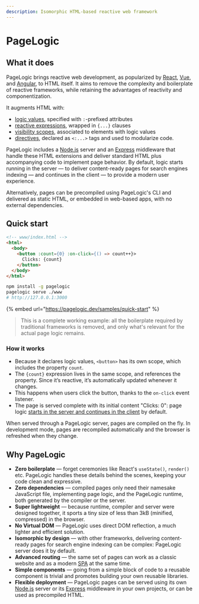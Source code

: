 ```yaml
---
description: Isomorphic HTML-based reactive web framework
---
```


# PageLogic

## What it does

PageLogic brings reactive web development, as popularized by [React](https://react.dev/), [Vue](https://vuejs.org/), and [Angular](https://angular.io/), to HTML itself. It aims to remove the complexity and boilerplate of reactive frameworks, while retaining the advantages of reactivity and componentization.

It augments HTML with:

* [logic values](broken-reference), specified with `:`-prefixed attributes
* [reactive expressions](broken-reference), wrapped in `{...}` clauses
* [visibility scopes](broken-reference), associated to elements with logic values
* [directives](broken-reference), declared as `<:...>` tags and used to modularize code.

PageLogic includes a [Node.js](https://nodejs.org/) server and an [Express](https://expressjs.com/) middleware that handle these HTML extensions and deliver standard HTML plus accompanying code to implement page behavior. By default, logic starts running in the server — to deliver content-ready pages for search engines indexing — and continues in the client — to provide a modern user experience.

Alternatively, pages can be precompiled using PageLogic's CLI and delivered as static HTML, or embedded in web-based apps, with no external dependencies.

## Quick start

```html
<!-- www/index.html -->
<html>
  <body>
    <button :count={0} :on-click={() => count++}>
      Clicks: {count}
    </button>
  </body>
</html>
```

```bash
npm install -g pagelogic
pagelogic serve ./www
# http://127.0.0.1:3000
```

{% embed url="https://pagelogic.dev/samples/quick-start" %}

> This is a complete working example: all the boilerplate required by traditional frameworks is removed, and only what's relevant for the actual page logic remains.

### How it works

* Because it declares logic values, `<button>` has its own scope, which includes the property `count`.
* The `{count}` expression lives in the same scope, and references the property. Since it’s reactive, it’s automatically updated whenever it changes.
* This happens when users click the button, thanks to the `on-click` event listener.
* The page is served complete with its initial content "Clicks: 0": page logic [starts in the server and continues in the client](broken-reference) by default.

When served through a PageLogic server, pages are compiled on the fly. In development mode, pages are recompiled automatically and the browser is refreshed when they change.

## Why PageLogic

* **Zero boilerplate** — forget ceremonies like React's `useState()`, `render()` etc. PageLogic handles these details behind the scenes, keeping your code clean and expressive.
* **Zero dependencies** — compiled pages only need their namesake JavaScript file, implementing page logic, and the PageLogic runtime, both generated by the compiler or the server.
* **Super lightweight** — because runtime, compiler and server were designed together, it sports a tiny size of less than 3kB (minified, compressed) in the browser.
* **No Virtual DOM** — PageLogic uses direct DOM reflection, a much lighter and efficient solution.
* **Isomorphic by design** — with other frameworks, delivering content-ready pages for search engine indexing can be complex: PageLogic server does it by default.
* **Advanced routing** — the same set of pages can work as a classic website and as a modern [SPA](https://en.wikipedia.org/wiki/Single-page\_application) at the same time.
* **Simple components** — going from a simple block of code to a reusable component is trivial and promotes building your own reusable libraries.
* **Flexible deployment** — PageLogic pages can be served using its own [Node.js](https://nodejs.org/) server or its [Express](https://expressjs.com/) middleware in your own projects, or can be used as precompiled HTML.
